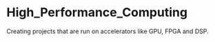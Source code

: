 # High_Performance_Computing
Creating projects that are run on accelerators like GPU, FPGA and DSP.
